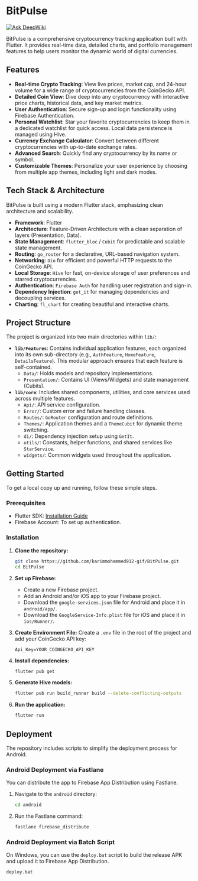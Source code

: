 # BitPulse
[![Ask DeepWiki](https://devin.ai/assets/askdeepwiki.png)](https://deepwiki.com/karimMohammed912-gif/BitPulse)

BitPulse is a comprehensive cryptocurrency tracking application built with Flutter. It provides real-time data, detailed charts, and portfolio management features to help users monitor the dynamic world of digital currencies.

## Features

- **Real-time Crypto Tracking**: View live prices, market cap, and 24-hour volume for a wide range of cryptocurrencies from the CoinGecko API.
- **Detailed Coin View**: Dive deep into any cryptocurrency with interactive price charts, historical data, and key market metrics.
- **User Authentication**: Secure sign-up and login functionality using Firebase Authentication.
- **Personal Watchlist**: Star your favorite cryptocurrencies to keep them in a dedicated watchlist for quick access. Local data persistence is managed using Hive.
- **Currency Exchange Calculator**: Convert between different cryptocurrencies with up-to-date exchange rates.
- **Advanced Search**: Quickly find any cryptocurrency by its name or symbol.
- **Customizable Themes**: Personalize your user experience by choosing from multiple app themes, including light and dark modes.

## Tech Stack & Architecture

BitPulse is built using a modern Flutter stack, emphasizing clean architecture and scalability.

- **Framework**: Flutter
- **Architecture**: Feature-Driven Architecture with a clean separation of layers (Presentation, Data).
- **State Management**: `flutter_bloc` / `Cubit` for predictable and scalable state management.
- **Routing**: `go_router` for a declarative, URL-based navigation system.
- **Networking**: `Dio` for efficient and powerful HTTP requests to the CoinGecko API.
- **Local Storage**: `Hive` for fast, on-device storage of user preferences and starred cryptocurrencies.
- **Authentication**: `Firebase Auth` for handling user registration and sign-in.
- **Dependency Injection**: `get_it` for managing dependencies and decoupling services.
- **Charting**: `fl_chart` for creating beautiful and interactive charts.

## Project Structure

The project is organized into two main directories within `lib/`:

-   **`lib/Features`**: Contains individual application features, each organized into its own sub-directory (e.g., `AuthFeature`, `HomeFeature`, `DetailsFeature`). This modular approach ensures that each feature is self-contained.
    -   `Data/`: Holds models and repository implementations.
    -   `Presentation/`: Contains UI (Views/Widgets) and state management (Cubits).
-   **`lib/core`**: Includes shared components, utilities, and core services used across multiple features.
    -   `Api/`: API service configuration.
    -   `Error/`: Custom error and failure handling classes.
    -   `Routes/`: `GoRouter` configuration and route definitions.
    -   `Themes/`: Application themes and a `ThemeCubit` for dynamic theme switching.
    -   `di/`: Dependency injection setup using `GetIt`.
    -   `utils/`: Constants, helper functions, and shared services like `StarService`.
    -   `widgets/`: Common widgets used throughout the application.

## Getting Started

To get a local copy up and running, follow these simple steps.

### Prerequisites

-   Flutter SDK: [Installation Guide](https://flutter.dev/docs/get-started/install)
-   Firebase Account: To set up authentication.

### Installation

1.  **Clone the repository:**
    ```sh
    git clone https://github.com/karimmohammed912-gif/BitPulse.git
    cd BitPulse
    ```

2.  **Set up Firebase:**
    -   Create a new Firebase project.
    -   Add an Android and/or iOS app to your Firebase project.
    -   Download the `google-services.json` file for Android and place it in `android/app/`.
    -   Download the `GoogleService-Info.plist` file for iOS and place it in `ios/Runner/`.

3.  **Create Environment File:**
    Create a `.env` file in the root of the project and add your CoinGecko API key:
    ```
    Api_Key=YOUR_COINGECKO_API_KEY
    ```

4.  **Install dependencies:**
    ```sh
    flutter pub get
    ```

5.  **Generate Hive models:**
    ```sh
    flutter pub run build_runner build --delete-conflicting-outputs
    ```

6.  **Run the application:**
    ```sh
    flutter run
    ```

## Deployment

The repository includes scripts to simplify the deployment process for Android.

### Android Deployment via Fastlane

You can distribute the app to Firebase App Distribution using Fastlane.

1.  Navigate to the `android` directory:
    ```sh
    cd android
    ```

2.  Run the Fastlane command:
    ```sh
    fastlane firebase_distribute
    ```

### Android Deployment via Batch Script

On Windows, you can use the `deploy.bat` script to build the release APK and upload it to Firebase App Distribution.

```bat
deploy.bat
